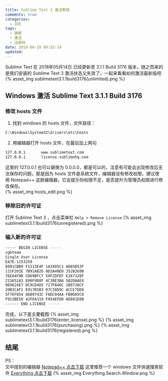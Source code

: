 ```yaml
---
title: Sublime Text 3 激活教程
comments: true
categories:
  - IDE
tags:
  - 破解
  - 激活
  - 注册码
date: 2018-06-28 09:55:14
updated:
---
```

Sublime Text 在 2018年05月14日 已经更新至 3.1.1 Build 3176 版本，随之而来的是我们安装的 Sublime Text 3 激活状态又失效了，一起来看看如何激活最新版吧
{% asset_img sublimetext3.1.1build3176(unlimited).png %}
<!-- more -->

## Windows 激活 Sublime Text 3.1.1 Build 3176
### 修改 hosts 文件
1. 找到 windows 的 hosts 文件，文件路径：
```bash
C:\Windows\System32\drivers\etc\hosts
```
2. 用编辑器打开 hosts 文件，在最后加上两句
```bash
127.0.0.1		www.sublimetext.com
127.0.0.1		license.sublimehq.com
```
这里的 127.0.0.1 也可以替换为 0.0.0.0，都是可以的，注意有可能会出现修改后无法保存的问题，那是因为 hosts 文件是系统文件，编辑器没有修改权限，建议使用 Notepad++ 这款编辑器，它会提示你权限不足，是否提升为管理员权限进行修改保存。  
{% asset_img hosts_edit.png %}

### 移除旧的许可证
打开 Sublime Text 3 ，点击菜单栏 `Help > Remove License`
{% asset_img sublimetext3.1.1build3176(unregistered).png %}

### 输入新的许可证
```bash
----- BEGIN LICENSE -----
sgbteam
Single User License
EA7E-1153259
8891CBB9 F1513E4F 1A3405C1 A865D53F
115F202E 7B91AB2D 0D2A40ED 352B269B
76E84F0B CD69BFC7 59F2DFEF E267328F
215652A3 E88F9D8F 4C38E3BA 5B2DAAE4
969624E7 DC9CD4D5 717FB40C 1B9738CF
20B3C4F1 E917B5B3 87C38D9C ACCE7DD8
5F7EF854 86B9743C FADC04AA FB0DA5C0
F913BE58 42FEA319 F954EFDD AE881E0B
------ END LICENSE ------
```
完成，以下是主要截图
{% asset_img sublimetext3.1.1build3176(enter_license).png %}
{% asset_img sublimetext3.1.1build3176(purchasing).png %}
{% asset_img sublimetext3.1.1build3176(registered).png %}

## 结尾
PS：  
文中提到的编辑器 [Notepad++ 点击下载](https://notepad-plus-plus.org/) 
这里推荐一个 windows 文件快速搜索软件 [Everything 点击下载](http://www.voidtools.com/)
{% asset_img Everything.Search.Window.png %}